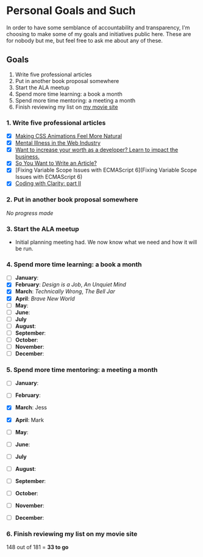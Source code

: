 # Personal Goals and Such

In order to have some semblance of accountability and transparency, I'm choosing to make some of my goals and initiatives public here. These are for nobody but me, but feel free to ask me about any of these.

## Goals

1. Write five professional articles
2. Put in another book proposal somewhere
3. Start the ALA meetup
4. Spend more time learning: a book a month
5. Spend more time mentoring: a meeting a month
6. Finish reviewing my list on [my movie site](http://brandontalksmovies.com)

### 1. Write five professional articles

- [x] [Making CSS Animations Feel More Natural](https://css-tricks.com/making-css-animations-feel-natural/)
- [x] [Mental Illness in the Web Industry](http://alistapart.com/article/mental-illness-in-the-web-industry)
- [x] [Want to increase your worth as a developer? Learn to impact the business.](https://blog.logrocket.com/want-to-increase-your-worth-as-a-developer-learn-to-impact-the-business-f7f78ec23ff5)
- [x] [So You Want to Write an Article?](http://alistapart.com/article/so-you-want-to-write-an-article)
- [x] [Fixing Variable Scope Issues with ECMAScript 6](Fixing Variable Scope Issues with ECMAScript 6)
- [x] [Coding with Clarity: part II](https://alistapart.com/article/coding-with-clarity-part-ii)

### 2. Put in another book proposal somewhere

*No progress made*

### 3. Start the ALA meetup

- Initial planning meeting had. We now know what we need and how it will be run.

### 4. Spend more time learning: a book a month

- [ ] **January**:
- [x] **February**: *Design is a Job*, *An Unquiet Mind*
- [x] **March**: *Technically Wrong*, *The Bell Jar*
- [x] **April**: *Brave New World*
- [ ] **May**:
- [ ] **June**:
- [ ] **July**
- [ ] **August**:
- [ ] **September**:
- [ ] **October**:
- [ ] **November**:
- [ ] **December**:

### 5. Spend more time mentoring: a meeting a month

- [ ] **January**:
- [ ] **February**: 
- [x] **March**: Jess
- [x] **April**: Mark
- [ ] **May**:
- [ ] **June**:
- [ ] **July**
- [ ] **August**:
- [ ] **September**:
- [ ] **October**:
- [ ] **November**:
- [ ] **December**:


### 6. Finish reviewing my list on my movie site

148 out of 181 = **33 to go**
